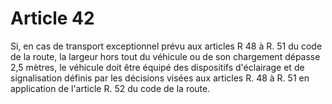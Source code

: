 # Article 42

Si, en cas de transport exceptionnel prévu aux articles R 48 à R. 51 du code de la route, la largeur hors tout du véhicule ou de son chargement dépasse 2,5 mètres, le véhicule doit être équipé des dispositifs d'éclairage et de signalisation définis par les décisions visées aux articles R. 48 à R. 51 en application de l'article R. 52 du code de la route.
